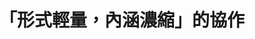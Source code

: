 ---
id: "83"
lang: zh-tw
publish: "TRUE"
description: 「癌症免疫新藥給付放寬」連署案
selected: "FALSE"
blog_selected: "FALSE"
thumbnail: https://cm.pdis.tw/images/post/1NeOwLpUjJnLVAv0wZPNudFa9lXvEJC4M.jpg
title: 「形式輕量，內涵濃縮」的協作
introduction:
  content: >-
    「致為病拼搏的年輕時代！」這是《我們都有病》一書的副標。以「年輕病友」作為自我認同的社群，沒有登記立案的組織身份，粉專卻有超過兩萬追蹤。


    他們是開放政府第83次協作會議的提案社群。因為他們是「網友」，而非傳統規範意義上的「病友團體」。透過Join平台作為一把鑰匙，健保署開啟了與這個活力十足的社群的溝通之門。
  image: https://cm.pdis.tw/images/post/1-O5Qfxj8k7DABVkOMDoL7ltzUc59QF6z.jpg
color: green
join:
  type: 提
  title: 癌症免疫新藥預算要超前部署、編列充足，讓「免疫新藥給付放寬」是看得到的未來、及癌症病患盼得到的希望！
  link: https://join.gov.tw/idea/detail/819baa50-d84c-4a10-b012-40bfac120d6f
  image: https://cm.pdis.tw/images/post/1WbUYzrGi2Vr40wkKGSF1CDnVj4ygYrsl.jpg
layout: post
departments:
  - 衛福部
tags:
  - 醫療
embed:
  agenda_book:
    links:
      - "-"
  ministry_slide:
    links:
      - https://issuu.com/pdis.tw/docs/1091201________________1_.pptx
      - https://issuu.com/pdis.tw/docs/______________.pptx
  host_slide:
    links:
      - https://issuu.com/pdis.tw/docs/_83_____________
  live:
    links:
      - "-"
  transcript:
    links:
      - "https://sayit.pdis.nat.gov.tw/2020-12-01-%E9%96%8B%E6%94%BE%E6%94%BF%E5%BA%9C%E7%AC%AC83%E6%AC%A1%E5%8D%94%E4%BD%9C%E6%9C%83%E8%AD%B0"
blogs:
  - https://pdis.nat.gov.tw/zh-TW/blog/%E5%BD%A2%E5%BC%8F%E8%BC%95%E9%87%8F-%E5%85%A7%E6%B6%B5%E6%BF%83%E7%B8%AE-%E7%9A%84%E5%8D%94%E4%BD%9C/
---